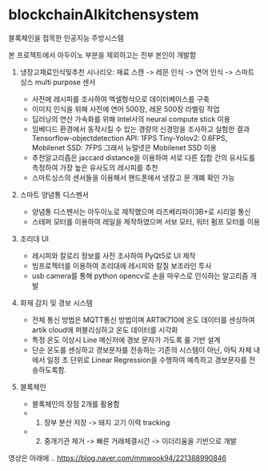 # blockchainAIkitchensystem
블록체인을 접목한 인공지능 주방시스템


본 프로젝트에서 아두이노 부분을 제외하고는 전부 본인이 개발함


1. 냉장고재료인식및추천
시나리오: 재료 스캔 -> 레몬 인식 -> 연어 인식 -> 스마트싱스 multi purpose 센서

   - 사전에 레시피를 조사하여 엑셀형식으로 데이터베이스를 구축
   - 이미지 인식을 위해 사전에 연어 500장, 레몬 500장 라벨링 작업
   - 딥러닝의 연산 가속화를 위해 Intel사의 neural compute stick 이용
   - 임베디드 환경에서 동작시킬 수 있는 경량의 신경망을 조사하고 실험한 결과 
   Tensorflow-objectdetection API: 1FPS Tiny-Yolov2: 0.6FPS, Mobilenet SSD: 7FPS 
   그래서 뉴럴넷은 Mobilenet SSD 이용 
    - 추천알고리즘은 jaccard distance을 이용하여 서로 다른 집합 간의 유사도를 측정하여 가장 높은 유사도의 레시피를 추천
    - 스마트싱스의 센서들을 이용해서 핸드폰에서 냉장고 문 개폐 확인 가능


2. 스마트 양념통 디스펜서
    - 양념통 디스펜서는 아두이노로 제작했으며 라즈베리파이3B+로 시리얼 통신
    - 스테퍼 모터를 이용하여 레일을 제작하였으며 서보 모터, 워터 펌프 모터를 이용

3. 조리대 UI 

    - 레시피와 칼로리 정보를 사전 조사하여 PyQt5로 UI 제작
    - 빔프로젝터를 이용하여 조리대에 레시피와 칼질 보조라인 투사
    - usb camera를 통해 python opencv로 손을 마우스로 인식하는 알고리즘 개발
    
4. 화재 감지 및 경보 시스템
    - 전체 통신 방법은 MQTT통신 방법이며 ARTIK710에 온도 데이터를 센싱하여 artik cloud에 퍼블리싱하고 온도 데이터를 시각화
    - 특정 온도 이상시 Line 메신저에 경보 문자가 가도록 룰 기반 설계
    - 단순 온도를 센싱하고 경보문자를 전송하는 기존의 시스템이 아닌,
      아틱 자체 내에서 일정 초 단위로 Linear Regression을 수행하여 예측하고 경보문자를 전송하도록함.
      
5. 블록체인 
    - 블록체인의 장점 2개를 활용함
    - 1) 장부 분산 저장 -> 돼지 고기 이력 tracking
    - 2) 중개기관 제거 ->  빠른 거래체결시간 -> 이더리움을 기반으로 개발
    
    


영상은 아래에 .. 
https://blog.naver.com/mmwook94/221388990846

